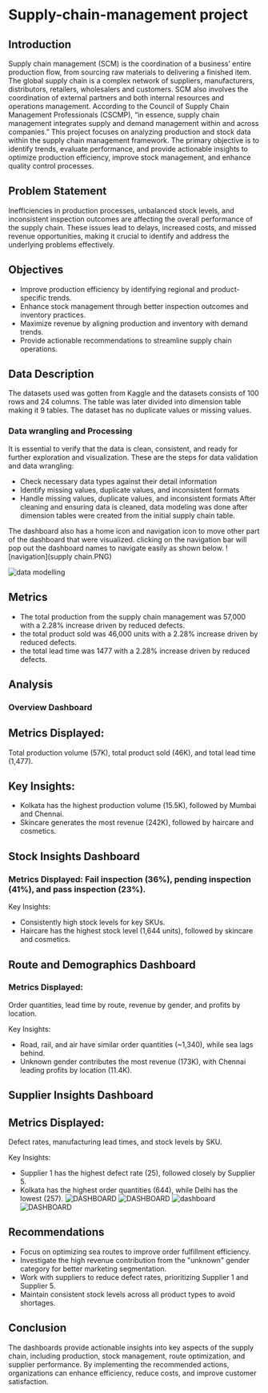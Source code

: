 # Supply-chain-management project 

## Introduction 
Supply chain management (SCM) is the coordination of a business’ entire production flow, from sourcing raw materials to delivering a finished item.
The global supply chain is a complex network of suppliers, manufacturers, distributors, retailers, wholesalers and customers. SCM also involves the coordination of external partners and both internal resources and operations management. According to the Council of Supply Chain Management Professionals (CSCMP), “in essence, supply chain management integrates supply and demand management within and across companies.” 
This project focuses on analyzing production and stock data within the supply chain management framework. The primary objective is to identify trends, evaluate performance, and provide actionable insights to optimize production efficiency, improve stock management, and enhance quality control processes.
## Problem Statement 
Inefficiencies in production processes, unbalanced stock levels, and inconsistent inspection outcomes are affecting the overall performance of the supply chain. These issues lead to delays, increased costs, and missed revenue opportunities, making it crucial to identify and address the underlying problems effectively.
## Objectives
- Improve production efficiency by identifying regional and product-specific trends.
- Enhance stock management through better inspection outcomes and inventory practices.
- Maximize revenue by aligning production and inventory with demand trends.
- Provide actionable recommendations to streamline supply chain operations.

## Data Description 
The datasets used was gotten from Kaggle and the datasets consists of 100 rows and 24 columns. The table was later divided into dimension table making it 9 tables. The dataset has no duplicate values or missing values. 

### Data wrangling and Processing 
It is essential to verify that the data is clean, consistent, and ready for further exploration and visualization. These are the steps for data validation and data wrangling:

- Check necessary data types against their detail information
- Identify missing values, duplicate values, and inconsistent formats
- Handle missing values, duplicate values, and inconsistent formats
After cleaning and ensuring data is cleaned, data modeling was done after dimension tables were created from the initial supply chain table.

The dashboard also has a home icon and navigation icon to move other part of the dashboard that were visualized. clicking on the navigation bar will pop out the dashboard names to navigate easily as shown below. 
![navigation](supply chain.PNG)

![data modelling](data_modelling_SCM.PNG) 

## Metrics 
- The total production from the supply chain management was 57,000 with a 2.28% increase driven by reduced defects.
- the total product sold was 46,000 units with a 2.28% increase driven by reduced defects.
- the total lead time was 1477 with a 2.28% increase driven by reduced defects.
## Analysis

### Overview Dashboard

## Metrics Displayed:
Total production volume (57K), total product sold (46K), and total lead time (1,477).

## Key Insights:
- Kolkata has the highest production volume (15.5K), followed by Mumbai and Chennai.
- Skincare generates the most revenue (242K), followed by haircare and cosmetics. 

## Stock Insights Dashboard

### Metrics Displayed: Fail inspection (36%), pending inspection (41%), and pass inspection (23%).
Key Insights:
- Consistently high stock levels for key SKUs.
- Haircare has the highest stock level (1,644 units), followed by skincare and cosmetics.

## Route and Demographics Dashboard
### Metrics Displayed: 
Order quantities, lead time by route, revenue by gender, and profits by location.

Key Insights:
- Road, rail, and air have similar order quantities (~1,340), while sea lags behind.
- Unknown gender contributes the most revenue (173K), with Chennai leading profits by location (11.4K).

## Supplier Insights Dashboard

## Metrics Displayed: 
Defect rates, manufacturing lead times, and stock levels by SKU.

Key Insights:
- Supplier 1 has the highest defect rate (25), followed closely by Supplier 5.
- Kolkata has the highest order quantities (644), while Delhi has the lowest (257).
![DASHBOARD](overview_DB.PNG) ![DASHBOARD](supplier_insights.PNG) ![dashboard](route.PNG) ![DASHBOARD](stock.PNG)
## Recommendations
- Focus on optimizing sea routes to improve order fulfillment efficiency.
- Investigate the high revenue contribution from the "unknown" gender category for better marketing segmentation.
- Work with suppliers to reduce defect rates, prioritizing Supplier 1 and Supplier 5.
- Maintain consistent stock levels across all product types to avoid shortages.

## Conclusion
The dashboards provide actionable insights into key aspects of the supply chain, including production, stock management, route optimization, and supplier performance. By implementing the recommended actions, organizations can enhance efficiency, reduce costs, and improve customer satisfaction.




